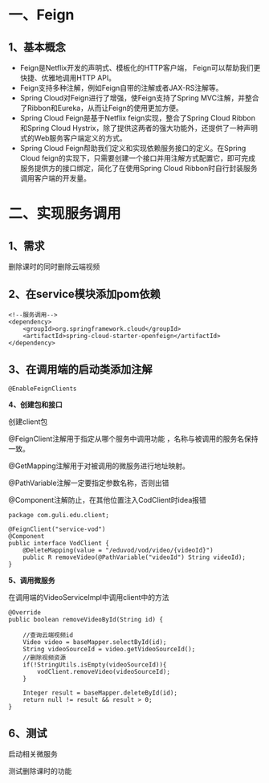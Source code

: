 # 一、Feign

## 1、基本概念

- Feign是Netflix开发的声明式、模板化的HTTP客户端， Feign可以帮助我们更快捷、优雅地调用HTTP API。
- Feign支持多种注解，例如Feign自带的注解或者JAX-RS注解等。
- Spring Cloud对Feign进行了增强，使Feign支持了Spring MVC注解，并整合了Ribbon和Eureka，从而让Feign的使用更加方便。
- Spring Cloud Feign是基于Netflix feign实现，整合了Spring Cloud Ribbon和Spring Cloud
  Hystrix，除了提供这两者的强大功能外，还提供了一种声明式的Web服务客户端定义的方式。
- Spring Cloud Feign帮助我们定义和实现依赖服务接口的定义。在Spring Cloud
  feign的实现下，只需要创建一个接口并用注解方式配置它，即可完成服务提供方的接口绑定，简化了在使用Spring Cloud
  Ribbon时自行封装服务调用客户端的开发量。

##

# 二、实现服务调用

## 1、需求

删除课时的同时删除云端视频

## 2、在service模块添加pom依赖

```
<!--服务调用-->
<dependency>
    <groupId>org.springframework.cloud</groupId>
    <artifactId>spring-cloud-starter-openfeign</artifactId>
</dependency>
```

## 3、在调用端的启动类添加注解

```
@EnableFeignClients
```

**4、创建包和接口**

创建client包

@FeignClient注解用于指定从哪个服务中调用功能 ，名称与被调用的服务名保持一致。

@GetMapping注解用于对被调用的微服务进行地址映射。

@PathVariable注解一定要指定参数名称，否则出错

@Component注解防止，在其他位置注入CodClient时idea报错

```
package com.guli.edu.client;

@FeignClient("service-vod")
@Component
public interface VodClient {
    @DeleteMapping(value = "/eduvod/vod/video/{videoId}")
    public R removeVideo(@PathVariable("videoId") String videoId);
}
```

**5、调用微服务**

在调用端的VideoServiceImpl中调用client中的方法

```
@Override
public boolean removeVideoById(String id) {

    //查询云端视频id
    Video video = baseMapper.selectById(id);
    String videoSourceId = video.getVideoSourceId();
    //删除视频资源
    if(!StringUtils.isEmpty(videoSourceId)){
        vodClient.removeVideo(videoSourceId);
    }

    Integer result = baseMapper.deleteById(id);
    return null != result && result > 0;
}
```

## 6、测试

启动相关微服务

测试删除课时的功能
